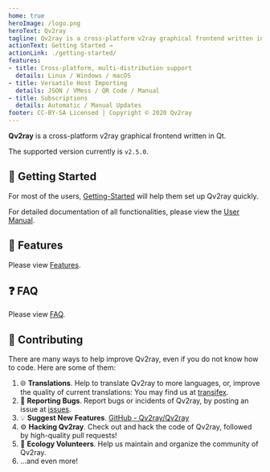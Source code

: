 ```yaml
---
home: true
heroImage: /logo.png
heroText: Qv2ray
tagline: Qv2ray is a cross-platform v2ray graphical frontend written in Qt.
actionText: Getting Started →
actionLink: ./getting-started/
features:
- title: Cross-platform, multi-distribution support
  details: Linux / Windows / macOS
- title: Versatile Host Importing
  details: JSON / VMess / QR Code / Manual
- title: Subscriptions
  details: Automatic / Manual Updates
footer: CC-BY-SA Licensed | Copyright © 2020 Qv2ray
---
```


**Qv2ray** is a cross-platform v2ray graphical frontend written in Qt.

The supported version currently is `v2.5.0`.

## 🚀 Getting Started

For most of the users, [Getting-Started](getting-started/README.md) will help them set up Qv2ray quickly.

For detailed documentation of all functionalities, please view the [User Manual](manual.md).

## 📃 Features

Please view [Features](features.md).

## ❓ FAQ

Please view [FAQ](faq/README.md).

## 👷 Contributing

There are many ways to help improve Qv2ray, even if you do not know how to code. Here are some of them:

1. 🌐 **Translations**. Help to translate Qv2ray to more languages, or, improve the quality of current translations: You may find us at [transifex](https://www.transifex.com/qv2ray/qv2ray).
2. 🐛 **Reporting Bugs**. Report bugs or incidents of Qv2ray, by posting an issue at [issues](https://github.com/Qv2ray/Qv2ray/issues).
3. 💡 **Suggest New Features**. [GitHub - Qv2ray/Qv2ray](https://github.com/Qv2ray/Qv2ray)
4. ⚙️ **Hacking Qv2ray**. Check out and hack the code of Qv2ray, followed by high-quality pull requests!
5. 📆 **Ecology Volunteers**. Help us maintain and organize the community of Qv2ray.
6. ...and even more!
